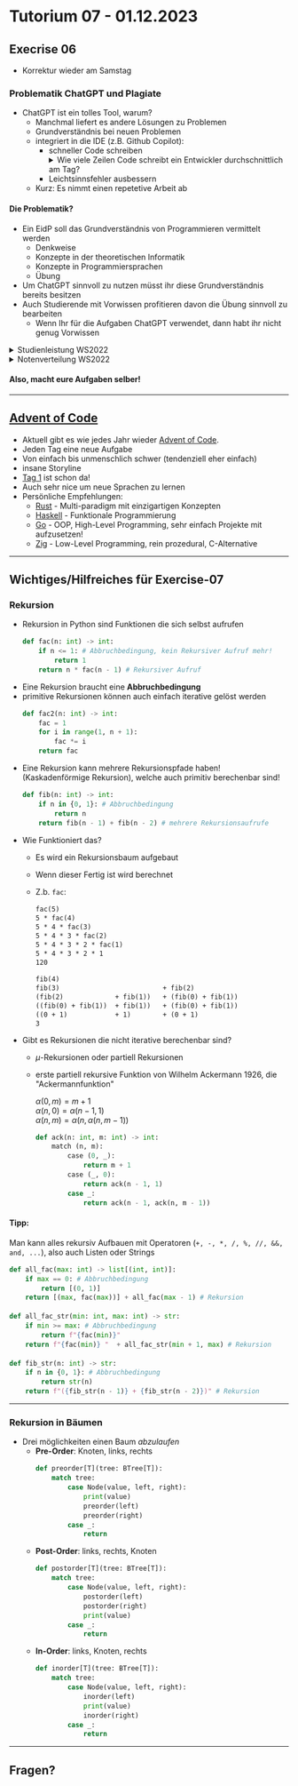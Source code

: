 # Tutorium 07 - 01.12.2023

## Execrise 06

- Korrektur wieder am Samstag

### Problematik ChatGPT und Plagiate

- ChatGPT ist ein tolles Tool, warum?
    - Manchmal liefert es andere Lösungen zu Problemen
    - Grundverständnis bei neuen Problemen
    - integriert in die IDE (z.B. Github Copilot):
        - schneller Code schreiben
            <details>
            <summary>Wie viele Zeilen Code schreibt ein Entwickler durchschnittlich am Tag?</summary>
            <space><space><space><space>10 bis 50 Codezeilen
            </details>
        - Leichtsinnsfehler ausbessern
    - Kurz: Es nimmt einen repetetive Arbeit ab

#### Die Problematik?

- Ein EidP soll das Grundverständnis von Programmieren vermittelt werden
    - Denkweise
    - Konzepte in der theoretischen Informatik
    - Konzepte in Programmiersprachen
    - Übung
- Um ChatGPT sinnvoll zu nutzen müsst ihr diese Grundverständnis bereits besitzen
- Auch Studierende mit Vorwissen profitieren davon die Übung sinnvoll zu bearbeiten
    - Wenn Ihr für die Aufgaben ChatGPT verwendet, dann habt ihr nicht genug Vorwissen

<details>
<summary>Studienleistung WS2022</summary>
<img src="./img/ws2022-studienleistung.png" width=833 height=auto>
</details>
<details>
<summary>Notenverteilung WS2022</summary>
<img src="./img/ws2022-notenverteilung.png" width=833 height=auto>
</details>


#### Also, macht eure Aufgaben selber!

---

## [Advent of Code](https://adventofcode.com/)

- Aktuell gibt es wie jedes Jahr wieder [Advent of Code](https://adventofcode.com/).
- Jeden Tag eine neue Aufgabe
- Von einfach bis unmenschlich schwer (tendenziell eher einfach)
- insane Storyline
- [Tag 1](https://adventofcode.com/2023/day/1) ist schon da!
- Auch sehr nice um neue Sprachen zu lernen
- Persönliche Empfehlungen:
    - [Rust](https://www.rust-lang.org/) - Multi-paradigm mit einzigartigen Konzepten
    - [Haskell](https://www.haskell.org/) - Funktionale Programmierung
    - [Go](https://go.dev/) - OOP, High-Level Programming, sehr einfach Projekte mit aufzusetzen!
    - [Zig](https://ziglang.org/) - Low-Level Programming, rein prozedural, C-Alternative

----

## Wichtiges/Hilfreiches für Exercise-07

### Rekursion

- Rekursion in Python sind Funktionen die sich selbst aufrufen
    ```python
    def fac(n: int) -> int:
        if n <= 1: # Abbruchbedingung, kein Rekursiver Aufruf mehr!
            return 1
        return n * fac(n - 1) # Rekursiver Aufruf
    ```
- Eine Rekursion braucht eine **Abbruchbedingung**
- primitive Rekursionen können auch einfach iterative gelöst werden
    ```python
    def fac2(n: int) -> int:
        fac = 1
        for i in range(1, n + 1):
            fac *= i
        return fac
    ```
- Eine Rekursion kann mehrere Rekursionspfade haben! (Kaskadenförmige Rekursion), welche auch primitiv berechenbar sind!
    ```python
    def fib(n: int) -> int:
        if n in {0, 1}: # Abbruchbedingung
            return n
        return fib(n - 1) + fib(n - 2) # mehrere Rekursionsaufrufe
    ```
- Wie Funktioniert das?
    -  Es wird ein Rekursionsbaum aufgebaut
    -  Wenn dieser Fertig ist wird berechnet
    -  Z.b. `fac`:
        ```
        fac(5) 
        5 * fac(4) 
        5 * 4 * fac(3) 
        5 * 4 * 3 * fac(2)
        5 * 4 * 3 * 2 * fac(1)
        5 * 4 * 3 * 2 * 1
        120
        ```

        ```
        fib(4)
        fib(3)                          + fib(2)
        (fib(2)             + fib(1))   + (fib(0) + fib(1))
        ((fib(0) + fib(1))  + fib(1))   + (fib(0) + fib(1))
        ((0 + 1)            + 1)        + (0 + 1)
        3
        ```
- Gibt es Rekursionen die nicht iterative berechenbar sind?
    - $\mu$-Rekursionen oder partiell Rekursionen
    - erste partiell rekursive Funktion von Wilhelm Ackermann 1926, die "Ackermannfunktion"
       
        $\alpha(0, m) = m + 1$ \
        $\alpha(n, 0) = \alpha(n - 1, 1)$ \
        $\alpha(n, m) = \alpha(n, \alpha(n, m - 1))$

        ```python
        def ack(n: int, m: int) -> int:
            match (n, m):
                case (0, _):
                    return m + 1
                case (_, 0):
                    return ack(n - 1, 1)
                case _:
                    return ack(n - 1, ack(n, m - 1))
        ```

#### Tipp:

Man kann alles rekursiv Aufbauen mit Operatoren (`+, -, *, /, %, //, &&, and, ...`), also auch Listen oder Strings

```python
def all_fac(max: int) -> list[(int, int)]:
    if max == 0: # Abbruchbedingung
        return [(0, 1)]
    return [(max, fac(max))] + all_fac(max - 1) # Rekursion

def all_fac_str(min: int, max: int) -> str:
    if min >= max: # Abbruchbedingung
        return f"{fac(min)}"
    return f"{fac(min)} "  + all_fac_str(min + 1, max) # Rekursion

def fib_str(n: int) -> str:
    if n in {0, 1}: # Abbruchbedingung
        return str(n)
    return f"({fib_str(n - 1)} + {fib_str(n - 2)})" # Rekursion
```

---

### Rekursion in Bäumen

- Drei möglichkeiten einen Baum *abzulaufen*
    - **Pre-Order**: Knoten, links, rechts
        ```python
        def preorder[T](tree: BTree[T]):
            match tree:
                case Node(value, left, right):
                    print(value)
                    preorder(left)
                    preorder(right)
                case _:
                    return
        ```
    - **Post-Order**: links, rechts, Knoten
        ```python
        def postorder[T](tree: BTree[T]):
            match tree:
                case Node(value, left, right):
                    postorder(left)
                    postorder(right)
                    print(value)
                case _:
                    return
        ```
    - **In-Order**: links, Knoten, rechts
        ```python
        def inorder[T](tree: BTree[T]):
            match tree:
                case Node(value, left, right):
                    inorder(left)
                    print(value)
                    inorder(right)
                case _:
                    return
        ```

---

## Fragen?